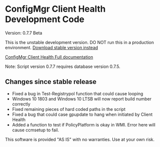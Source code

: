 # ConfigMgr Client Health Development Code

Version: 0.7.7 Beta

This is the unstable development version. DO NOT run this in a production environment.
[Download stable version instead](https://gallery.technet.microsoft.com/ConfigMgr-Client-Health-ccd00bd7)

[ConfigMgr Client Health Full documentation](https://www.andersrodland.com/configmgr-client-health/)

Note: Script version 0.7.7 requires database version 0.7.5.

## Changes since stable release

* Fixed a bug in Test-Registrypol function that could cause looping
* Windows 10 1803 and Windows 10 LTSB will now report build number correctly
* Fixed remaining pieces of hard coded paths in the script
* Fixed a bug that could case gpupdate to hang when initiated by Client Health
* Added a function to test if PolicyPlatform is okay in WMI. Error here will cause ccmsetup to fail.

This software is provided "AS IS" with no warranties. Use at your own risk.